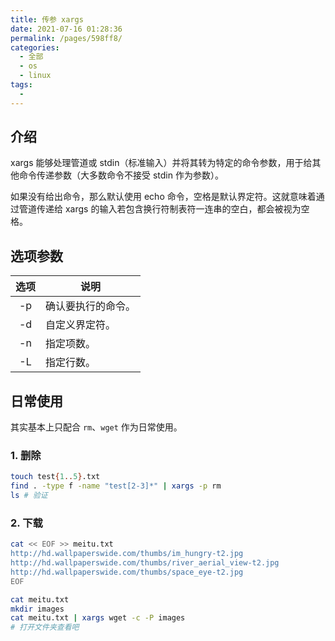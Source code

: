 ```yaml
---
title: 传参 xargs
date: 2021-07-16 01:28:36
permalink: /pages/598ff8/
categories: 
  - 全部
  - os
  - linux
tags: 
  - 
---
```


## 介绍

xargs 能够处理管道或 stdin（标准输入）并将其转为特定的命令参数，用于给其他命令传递参数（大多数命令不接受 stdin 作为参数）。

如果没有给出命令，那么默认使用 echo 命令，空格是默认界定符。这就意味着通过管道传递给 xargs 的输入若包含换行符制表符一连串的空白，都会被视为空格。



## 选项参数

| 选项 | 说明               |
| :--: | ------------------ |
|  -p  | 确认要执行的命令。 |
|  -d  | 自定义界定符。     |
|  -n  | 指定项数。         |
|  -L  | 指定行数。         |



## 日常使用

其实基本上只配合 `rm`、`wget` 作为日常使用。

### 1. 删除

```bash
touch test{1..5}.txt
find . -type f -name "test[2-3]*" | xargs -p rm
ls # 验证
```

### 2. 下载

```bash
cat << EOF >> meitu.txt
http://hd.wallpaperswide.com/thumbs/im_hungry-t2.jpg
http://hd.wallpaperswide.com/thumbs/river_aerial_view-t2.jpg
http://hd.wallpaperswide.com/thumbs/space_eye-t2.jpg
EOF

cat meitu.txt
mkdir images
cat meitu.txt | xargs wget -c -P images
# 打开文件夹查看吧
```

